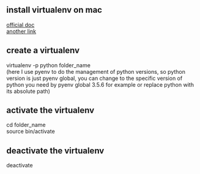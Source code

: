 ## install virtualenv on mac
[official doc](https://virtualenv.pypa.io/en/stable/) <br/>
[another link](https://anil.io/blog/python/pyenv/using-pyenv-to-install-multiple-python-versions-tox/)
## create a virtualenv
virtualenv -p python folder_name <br />
(here I use pyenv to do the management of python versions, so python version is just pyenv global, you can change to the specific version of python you need by pyenv global 3.5.6 for example or replace python with its absolute path)

## activate the virtualenv
cd folder_name <br />
source bin/activate

## deactivate the virtualenv

deactivate 

